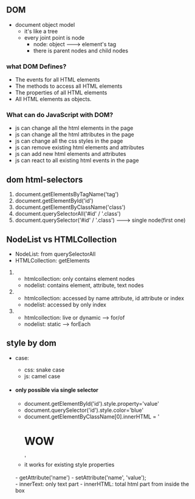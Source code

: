 ## DOM
- document object model
    - it's like a tree
    - every joint point is node
        - node: object ---> element's tag
        - there is parent nodes and child nodes


### what DOM Defines?
- The events for all HTML elements
- The methods to access all HTML elements
- The properties of all HTML elements
- All HTML elements as objects.


### What can do JavaScript with DOM?
- js can change all the html elements in the page
- js can change all the html attributes in the page
- js can change all the css styles in the page
- js can remove existing html elements and attributes
- js can add new html elements and attributes
- js can react to all existing html events in the page


## dom html-selectors
1. document.getElementsByTagName('tag')
2. document.getElementById('id')
3. document.getElementByClassName('class')
4. document.querySelectorAll('#id' / '.class')
4. document.querySelector('#id' / '.class') ---> single node(first one)


## NodeList vs HTMLCollection
- NodeList: from querySelectorAll
- HTMLCollection: getElements

1. 
    - htmlcollection: only contains element nodes
    - nodelist: contains element, attribute, text nodes
2. 
    - htmlcollection: accessed by name attribute, id attribute or index
    - nodelist: accessed by only index
3. 
    - htmlcollection: live or dynamic --> for/of
    - nodelist: static --> forEach



## style by dom
- case:
    - css: snake case
    - js: camel case

- #### only possible via single selector
    - document.getElementById('id').style.property='value'
    - document.querySelector('id').style.color='blue'
    - document.getElementByClassName[0].innerHTML = '<h1>WOW</h1>'
    - it works for existing style properties
    <br>
    - getAttribute('name')
    - setAttribute('name', 'value');
    <br>
    - innerText: only text part
    - innerHTML: total html part from inside the box